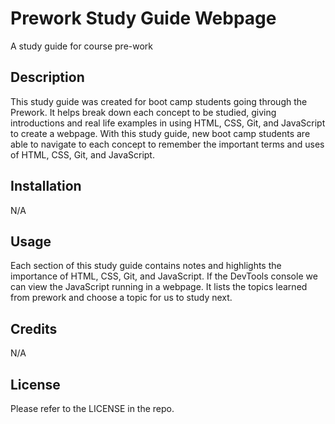 # Prework Study Guide Webpage
A study guide for course pre-work 

## Description

This study guide was created for boot camp students going through the Prework.  It helps break down each concept to be studied, giving introductions and real life examples in using HTML, CSS, Git, and JavaScript to create a webpage.  With this study guide, new boot camp students are able to navigate to each concept to remember the important terms and uses of HTML, CSS, Git, and JavaScript.  

## Installation

N/A 

## Usage

Each section of this study guide contains notes and highlights the importance of HTML, CSS, Git, and JavaScript.  If the DevTools console we can view the JavaScript running in a webpage. It lists the topics learned from prework and choose a topic for us to study next.  

## Credits

N/A

## License


Please refer to the LICENSE in the repo.
